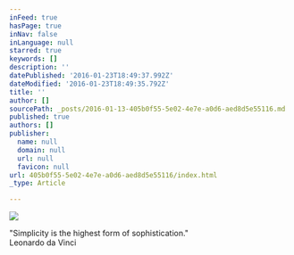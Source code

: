 ```yaml
---
inFeed: true
hasPage: true
inNav: false
inLanguage: null
starred: true
keywords: []
description: ''
datePublished: '2016-01-23T18:49:37.992Z'
dateModified: '2016-01-23T18:49:35.792Z'
title: ''
author: []
sourcePath: _posts/2016-01-13-405b0f55-5e02-4e7e-a0d6-aed8d5e55116.md
published: true
authors: []
publisher:
  name: null
  domain: null
  url: null
  favicon: null
url: 405b0f55-5e02-4e7e-a0d6-aed8d5e55116/index.html
_type: Article

---
```

![](https://s3-us-west-2.amazonaws.com/the-grid-img/p/77d6d48294fe163005b73b8df5adece286a7727a.jpg)

"Simplicity is the highest form of sophistication."  
Leonardo da Vinci